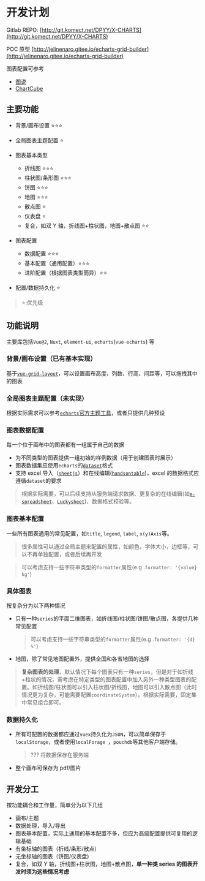 # 开发计划

Gitlab REPO: [http://git.komect.net/DPYY/X-CHARTS](http://git.komect.net/DPYY/X-CHARTS)

POC 原型 [http://jelinenaro.gitee.io/echarts-grid-builder](http://jelinenaro.gitee.io/echarts-grid-builder)

图表配置可参考

- [图说](https://tushuo.baidu.com/)
- [ChartCube](https://chartcube.alipay.com/)

## 主要功能

- 背景/画布设置 ⭐⭐⭐
- 全局图表主题配置 ⭐
- 图表基本类型

  - 折线图 ⭐⭐⭐
  - 柱状图/条形图 ⭐⭐⭐
  - 饼图 ⭐⭐⭐
  - 地图 ⭐⭐⭐
  - 散点图 ⭐
  - 仪表盘 ⭐
  - 复合，如双 Y 轴，折线图+柱状图，地图+散点图 ⭐⭐

- 图表配置

  - 数据配置 ⭐⭐⭐
  - 基本配置（通用配置）⭐⭐⭐
  - 进阶配置（根据图表类型而异）⭐⭐

- 配置/数据持久化 ⭐

> ⭐:优先级

## 功能说明

主要库包括`Vue@2`, `Nuxt`, `element-ui`, `echarts`(`vue-echarts`) 等

### 背景/画布设置（已有基本实现）

基于[`vue-grid-layout`](https://github.com/jbaysolutions/vue-grid-layout)，可以设置画布高度、列数、行高、间距等，可以拖拽其中的图表

### 全局图表主题配置（未实现）

根据实际需求可以参考[`echarts`官方主题工具](https://echarts.apache.org/zh/theme-builder.html)，或者只提供几种预设

### 图表数据配置

每一个位于画布中的图表都有一组属于自己的数据

- 为不同类型的图表提供一组初始的样例数据（用于创建图表时展示）
- 图表数据集应使用`echarts`的[`dataset`](https://echarts.apache.org/zh/tutorial.html#%E4%BD%BF%E7%94%A8%20dataset%20%E7%AE%A1%E7%90%86%E6%95%B0%E6%8D%AE)格式
- 支持 excel 导入（[`sheetjs`](https://github.com/SheetJS/sheetjs)）和在线编辑([`handsontable`](https://handsontable.com/docs/8.2.0/tutorial-introduction.html))，excel 的数据格式应遵循`dataset`的要求

> 根据实际需要，可以后续支持从服务端请求数据、更复杂的在线编辑(如[`x-spreadsheet`](https://myliang.github.io/x-spreadsheet/)、[`Luckysheet`](https://mengshukeji.github.io/LuckysheetDocs/))、数据格式校验等。

### 图表基本配置

一些所有图表通用的常见配置，如`title`, `legend`, `label`, `x(y)Axis`等。

> 很多属性可以通过全局主题来配置的属性，如颜色，字体大小，边框等，可以不再单独配置，或者后续再开发

> 可以考虑支持一些字符串类型的`formatter`属性(e.g .`formatter: '{value} kg'`)

### 具体图表

按复杂分为以下两种情况

- 只有一种`series`的平面二维图表，如折线图/柱状图/饼图/散点图，各提供几种常见配置

  > 可以考虑支持一些字符串类型的`formatter`属性(e.g .`formatter: '{d} %'`)

- 地图，除了常见地图配置外，提供全国和各省地图的选择

> **复杂图表的处理**，默认情况下每个图表只有一种`series`，但是对于如折线+柱状的情况，需考虑在特定类型的图表配置中加入另外一种类型图表的配置。如折线图/柱状图可以引入柱状图/折线图，地图可以引入散点图（此时情况更为复杂，可能需要配置`coordinateSystem`）。根据实际需要，固定集中常见组合即可。

### 数据持久化

- 所有可配置的数据都应通过`vuex`持久化为`JSON`，可以简单保存于`localStorage`，或者使用`localForage `，`pouchdb`等其他客户端存储。

  > ??? 将数据保存在服务端

- 整个画布可保存为 pdf/图片

## 开发分工

按功能耦合和工作量，简单分为以下几组

- 画布/主题
- 数据处理，导入/导出
- 图表基本配置，实际上通用的基本配置不多，但应为高级配置提供可复用的逻辑基础
- 有坐标轴的图表（折线/条形/散点）
- 无坐标轴的图表（饼图/仪表盘)
- 复合，如双 Y 轴，折线图+柱状图，地图+散点图，**单一种类 series 的图表开发时须为这些情况考虑**
